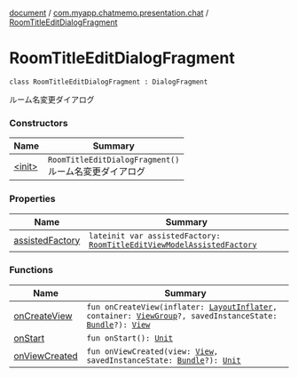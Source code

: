 [document](../../index.md) / [com.myapp.chatmemo.presentation.chat](../index.md) / [RoomTitleEditDialogFragment](./index.md)

# RoomTitleEditDialogFragment

`class RoomTitleEditDialogFragment : DialogFragment`

ルーム名変更ダイアログ

### Constructors

| Name | Summary |
|---|---|
| [&lt;init&gt;](-init-.md) | `RoomTitleEditDialogFragment()`<br>ルーム名変更ダイアログ |

### Properties

| Name | Summary |
|---|---|
| [assistedFactory](assisted-factory.md) | `lateinit var assistedFactory: `[`RoomTitleEditViewModelAssistedFactory`](../-room-title-edit-view-model/-room-title-edit-view-model-assisted-factory/index.md) |

### Functions

| Name | Summary |
|---|---|
| [onCreateView](on-create-view.md) | `fun onCreateView(inflater: `[`LayoutInflater`](https://developer.android.com/reference/android/view/LayoutInflater.html)`, container: `[`ViewGroup`](https://developer.android.com/reference/android/view/ViewGroup.html)`?, savedInstanceState: `[`Bundle`](https://developer.android.com/reference/android/os/Bundle.html)`?): `[`View`](https://developer.android.com/reference/android/view/View.html) |
| [onStart](on-start.md) | `fun onStart(): `[`Unit`](https://kotlinlang.org/api/latest/jvm/stdlib/kotlin/-unit/index.html) |
| [onViewCreated](on-view-created.md) | `fun onViewCreated(view: `[`View`](https://developer.android.com/reference/android/view/View.html)`, savedInstanceState: `[`Bundle`](https://developer.android.com/reference/android/os/Bundle.html)`?): `[`Unit`](https://kotlinlang.org/api/latest/jvm/stdlib/kotlin/-unit/index.html) |
